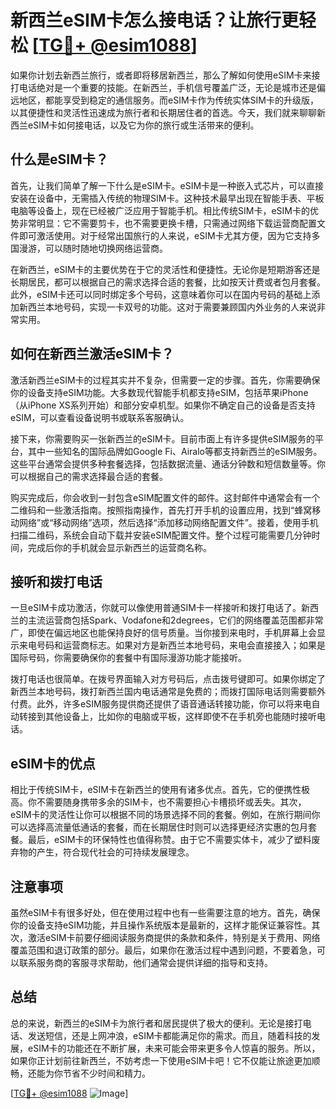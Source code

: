 # 新西兰eSIM卡怎么接电话？让旅行更轻松 [[TG💪+ @esim1088](https://t.me/s/esim1088)]

如果你计划去新西兰旅行，或者即将移居新西兰，那么了解如何使用eSIM卡来接打电话绝对是一个重要的技能。在新西兰，手机信号覆盖广泛，无论是城市还是偏远地区，都能享受到稳定的通信服务。而eSIM卡作为传统实体SIM卡的升级版，以其便捷性和灵活性迅速成为旅行者和长期居住者的首选。今天，我们就来聊聊新西兰eSIM卡如何接电话，以及它为你的旅行或生活带来的便利。

## 什么是eSIM卡？

首先，让我们简单了解一下什么是eSIM卡。eSIM卡是一种嵌入式芯片，可以直接安装在设备中，无需插入传统的物理SIM卡。这种技术最早出现在智能手表、平板电脑等设备上，现在已经被广泛应用于智能手机。相比传统SIM卡，eSIM卡的优势非常明显：它不需要剪卡，也不需要更换卡槽，只需通过网络下载运营商配置文件即可激活使用。对于经常出国旅行的人来说，eSIM卡尤其方便，因为它支持多国漫游，可以随时随地切换网络运营商。

在新西兰，eSIM卡的主要优势在于它的灵活性和便捷性。无论你是短期游客还是长期居民，都可以根据自己的需求选择合适的套餐，比如按天计费或者包月套餐。此外，eSIM卡还可以同时绑定多个号码，这意味着你可以在国内号码的基础上添加新西兰本地号码，实现一卡双号的功能。这对于需要兼顾国内外业务的人来说非常实用。

## 如何在新西兰激活eSIM卡？

激活新西兰eSIM卡的过程其实并不复杂，但需要一定的步骤。首先，你需要确保你的设备支持eSIM功能。大多数现代智能手机都支持eSIM，包括苹果iPhone（从iPhone XS系列开始）和部分安卓机型。如果你不确定自己的设备是否支持eSIM，可以查看设备说明书或联系客服确认。

接下来，你需要购买一张新西兰的eSIM卡。目前市面上有许多提供eSIM服务的平台，其中一些知名的国际品牌如Google Fi、Airalo等都支持新西兰的eSIM服务。这些平台通常会提供多种套餐选择，包括数据流量、通话分钟数和短信数量等。你可以根据自己的需求选择最合适的套餐。

购买完成后，你会收到一封包含eSIM配置文件的邮件。这封邮件中通常会有一个二维码和一些激活指南。按照指南操作，首先打开手机的设置应用，找到“蜂窝移动网络”或“移动网络”选项，然后选择“添加移动网络配置文件”。接着，使用手机扫描二维码，系统会自动下载并安装eSIM配置文件。整个过程可能需要几分钟时间，完成后你的手机就会显示新西兰的运营商名称。

## 接听和拨打电话

一旦eSIM卡成功激活，你就可以像使用普通SIM卡一样接听和拨打电话了。新西兰的主流运营商包括Spark、Vodafone和2degrees，它们的网络覆盖范围都非常广，即使在偏远地区也能保持良好的信号质量。当你接到来电时，手机屏幕上会显示来电号码和运营商标志。如果对方是新西兰本地号码，来电会直接接入；如果是国际号码，你需要确保你的套餐中有国际漫游功能才能接听。

拨打电话也很简单。在拨号界面输入对方号码后，点击拨号键即可。如果你绑定了新西兰本地号码，拨打新西兰国内电话通常是免费的；而拨打国际电话则需要额外付费。此外，许多eSIM服务提供商还提供了语音通话转接功能，你可以将来电自动转接到其他设备上，比如你的电脑或平板，这样即使不在手机旁也能随时接听电话。

## eSIM卡的优点

相比于传统SIM卡，eSIM卡在新西兰的使用有诸多优点。首先，它的便携性极高。你不需要随身携带多余的SIM卡，也不需要担心卡槽损坏或丢失。其次，eSIM卡的灵活性让你可以根据不同的场景选择不同的套餐。例如，在旅行期间你可以选择高流量低通话的套餐，而在长期居住时则可以选择更经济实惠的包月套餐。最后，eSIM卡的环保特性也值得称赞。由于它不需要实体卡，减少了塑料废弃物的产生，符合现代社会的可持续发展理念。

## 注意事项

虽然eSIM卡有很多好处，但在使用过程中也有一些需要注意的地方。首先，确保你的设备支持eSIM功能，并且操作系统版本是最新的，这样才能保证兼容性。其次，激活eSIM卡前要仔细阅读服务商提供的条款和条件，特别是关于费用、网络覆盖范围和退订政策的部分。最后，如果你在激活过程中遇到问题，不要着急，可以联系服务商的客服寻求帮助，他们通常会提供详细的指导和支持。

## 总结

总的来说，新西兰的eSIM卡为旅行者和居民提供了极大的便利。无论是接打电话、发送短信，还是上网冲浪，eSIM卡都能满足你的需求。而且，随着科技的发展，eSIM卡的功能还在不断扩展，未来可能会带来更多令人惊喜的服务。所以，如果你正计划前往新西兰，不妨考虑一下使用eSIM卡吧！它不仅能让旅途更加顺畅，还能为你节省不少时间和精力。

[[TG💪+ @esim1088](https://t.me/s/esim1088) ![Image](https://i.postimg.cc/4NQfJmqS/Snipaste-2025-05-13-00-14-12.png)]